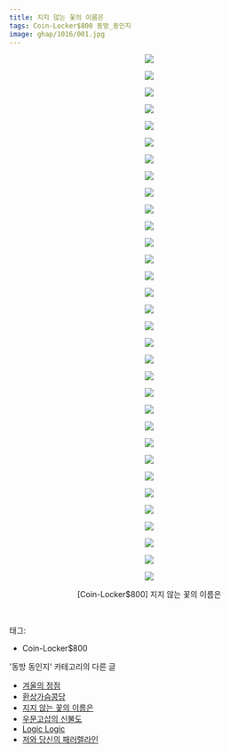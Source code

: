 ```yaml
---
title: 지지 않는 꽃의 이름은
tags: Coin-Locker$800 동방_동인지
image: ghap/1016/001.jpg
---
```

<div class="article">
<p style="text-align: center; clear: none; float: none;"><img src="{{ site.nasurl }}/ghap/1016/001.jpg"/></p>
<p style="text-align: center; clear: none; float: none;"><img src="{{ site.nasurl }}/ghap/1016/002.jpg"/></p>
<p style="text-align: center; clear: none; float: none;"><img src="{{ site.nasurl }}/ghap/1016/003.jpg"/></p>
<p style="text-align: center; clear: none; float: none;"><img src="{{ site.nasurl }}/ghap/1016/004.jpg"/></p>
<p style="text-align: center; clear: none; float: none;"><img src="{{ site.nasurl }}/ghap/1016/005.jpg"/></p>
<p style="text-align: center; clear: none; float: none;"><img src="{{ site.nasurl }}/ghap/1016/006.jpg"/></p>
<p style="text-align: center; clear: none; float: none;"><img src="{{ site.nasurl }}/ghap/1016/007.jpg"/></p>
<p style="text-align: center; clear: none; float: none;"><img src="{{ site.nasurl }}/ghap/1016/008.jpg"/></p>
<p style="text-align: center; clear: none; float: none;"><img src="{{ site.nasurl }}/ghap/1016/009.jpg"/></p>
<p style="text-align: center; clear: none; float: none;"><img src="{{ site.nasurl }}/ghap/1016/010.jpg"/></p>
<p style="text-align: center; clear: none; float: none;"><img src="{{ site.nasurl }}/ghap/1016/011.jpg"/></p>
<p style="text-align: center; clear: none; float: none;"><img src="{{ site.nasurl }}/ghap/1016/012.jpg"/></p>
<p style="text-align: center; clear: none; float: none;"><img src="{{ site.nasurl }}/ghap/1016/013.jpg"/></p>
<p style="text-align: center; clear: none; float: none;"><img src="{{ site.nasurl }}/ghap/1016/014.jpg"/></p>
<p style="text-align: center; clear: none; float: none;"><img src="{{ site.nasurl }}/ghap/1016/015.jpg"/></p>
<p style="text-align: center; clear: none; float: none;"><img src="{{ site.nasurl }}/ghap/1016/016.jpg"/></p>
<p style="text-align: center; clear: none; float: none;"><img src="{{ site.nasurl }}/ghap/1016/017.jpg"/></p>
<p style="text-align: center; clear: none; float: none;"><img src="{{ site.nasurl }}/ghap/1016/018.jpg"/></p>
<p style="text-align: center; clear: none; float: none;"><img src="{{ site.nasurl }}/ghap/1016/019.jpg"/></p>
<p style="text-align: center; clear: none; float: none;"><img src="{{ site.nasurl }}/ghap/1016/020.jpg"/></p>
<p style="text-align: center; clear: none; float: none;"><img src="{{ site.nasurl }}/ghap/1016/021.jpg"/></p>
<p style="text-align: center; clear: none; float: none;"><img src="{{ site.nasurl }}/ghap/1016/022.jpg"/></p>
<p style="text-align: center; clear: none; float: none;"><img src="{{ site.nasurl }}/ghap/1016/023.jpg"/></p>
<p style="text-align: center; clear: none; float: none;"><img src="{{ site.nasurl }}/ghap/1016/024.jpg"/></p>
<p style="text-align: center; clear: none; float: none;"><img src="{{ site.nasurl }}/ghap/1016/025.jpg"/></p>
<p style="text-align: center; clear: none; float: none;"><img src="{{ site.nasurl }}/ghap/1016/026.jpg"/></p>
<p style="text-align: center; clear: none; float: none;"><img src="{{ site.nasurl }}/ghap/1016/027.jpg"/></p>
<p style="text-align: center; clear: none; float: none;"><img src="{{ site.nasurl }}/ghap/1016/028.jpg"/></p>
<p style="text-align: center; clear: none; float: none;"><img src="{{ site.nasurl }}/ghap/1016/029.jpg"/></p>
<p style="text-align: center; clear: none; float: none;"><img src="{{ site.nasurl }}/ghap/1016/030.jpg"/></p>
<p style="text-align: center; clear: none; float: none;"><img src="{{ site.nasurl }}/ghap/1016/031.jpg"/></p>
<p style="text-align: center; clear: none; float: none;"><img src="{{ site.nasurl }}/ghap/1016/032.jpg"/></p>
<p style="text-align: center; clear: none; float: none;">[Coin-Locker$800] 지지 않는 꽃의 이름은</p>
<p><br/></p>
</div><div class="tagTrail">
<p>태그: </p>
<ul>
<li>Coin-Locker$800</li>
</ul>
</div><div class="another">
<p>'동방 동인지' 카테고리의 다른 글</p>
<ul>
<li><a href="/2016-07-22-ghap_1018">겨울의 정점</a></li>
<li><a href="/2016-07-22-ghap_1017">환상가슴콩당</a></li>
<li><a href="/2016-07-22-ghap_1016">지지 않는 꽃의 이름은</a></li>
<li><a href="/2016-07-22-ghap_1015">우문고삽의 신불도</a></li>
<li><a href="/2016-07-22-ghap_1014">Logic Logic</a></li>
<li><a href="/2016-07-22-ghap_1013">저와 당신의 패러렐라인</a></li>
</ul>
</div><div class="cb_module cb_fluid">
<div class="cb_wrt cb_profile">
</div><!-- commentList close -->
</div>